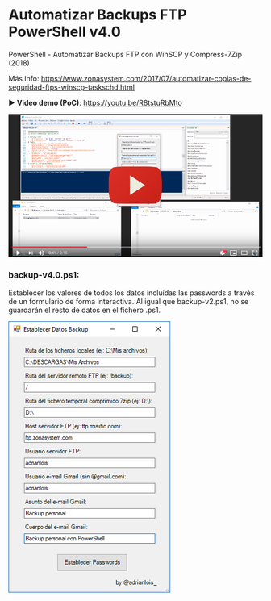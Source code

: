 # Automatizar Backups FTP PowerShell v4.0
PowerShell - Automatizar Backups FTP con WinSCP y Compress-7Zip (2018)

Más info: https://www.zonasystem.com/2017/07/automatizar-copias-de-seguridad-ftps-winscp-taskschd.html

▶ **Video demo (PoC)**: https://youtu.be/R8tstuRbMto
<p align="center">
<a href="https://youtu.be/R8tstuRbMto" target="_blank"><img src="https://raw.githubusercontent.com/adrianlois/Automatizar-Backups-FTP-PowerShell/master/screenshots-test/powershell-ftp-backup-v4.0-videodemo.png" 
alt="powershell-ftp-backup-v4.0-videodemo-adrianlois" width="650" /></a>
</p>

### backup-v4.0.ps1: 

Establecer los valores de todos los datos incluídas las passwords a través de un formulario de forma interactiva. Al igual que backup-v2.ps1, no se guardarán el resto de datos en el fichero .ps1.

![datos_backup-7z-ftp-gmail](https://raw.githubusercontent.com/adrianlois/Automatizar-Backups-FTP-PowerShell/master/screenshots-test/backupv3-datos_passwords-7z-ftp-gmail.png)
